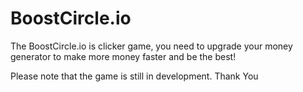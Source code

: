 # BoostCircle.io
The BoostCircle.io is clicker game, you need to upgrade your money generator to make more money faster and be the best!

Please note that the game is still in development. Thank You
